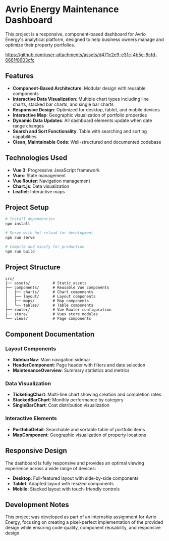 # Avrio Energy Maintenance Dashboard

This project is a responsive, component-based dashboard for Avrio Energy's analytical platform, designed to help business owners manage and optimize their property portfolios.


https://github.com/user-attachments/assets/d471e2e9-e31c-4b5e-8cfd-6661f8603cfc


## Features

- **Component-Based Architecture**: Modular design with reusable components
- **Interactive Data Visualization**: Multiple chart types including line charts, stacked bar charts, and single bar charts
- **Responsive Design**: Optimized for desktop, tablet, and mobile devices
- **Interactive Map**: Geographic visualization of portfolio properties
- **Dynamic Data Updates**: All dashboard elements update when date range changes
- **Search and Sort Functionality**: Table with searching and sorting capabilities
- **Clean, Maintainable Code**: Well-structured and documented codebase

## Technologies Used

- **Vue 3**: Progressive JavaScript framework
- **Vuex**: State management
- **Vue Router**: Navigation management
- **Chart.js**: Data visualization
- **Leaflet**: Interactive maps

## Project Setup

```bash
# Install dependencies
npm install

# Serve with hot-reload for development
npm run serve

# Compile and minify for production
npm run build
```

## Project Structure

```
src/
├── assets/          # Static assets
├── components/      # Reusable Vue components
│   ├── charts/      # Chart components
│   ├── layout/      # Layout components
│   ├── maps/        # Map components
│   └── tables/      # Table components
├── router/          # Vue Router configuration
├── store/           # Vuex store modules
└── views/           # Page components
```

## Component Documentation

### Layout Components
- **SidebarNav**: Main navigation sidebar
- **HeaderComponent**: Page header with filters and date selection
- **MaintenanceOverview**: Summary statistics and metrics

### Data Visualization
- **TicketingChart**: Multi-line chart showing creation and completion rates
- **StackedBarChart**: Monthly performance by category
- **SingleBarChart**: Cost distribution visualization

### Interactive Elements
- **PortfolioDetail**: Searchable and sortable table of portfolio items
- **MapComponent**: Geographic visualization of property locations

## Responsive Design

The dashboard is fully responsive and provides an optimal viewing experience across a wide range of devices:
- **Desktop**: Full-featured layout with side-by-side components
- **Tablet**: Adapted layout with resized components
- **Mobile**: Stacked layout with touch-friendly controls

## Development Notes

This project was developed as part of an internship assignment for Avrio Energy, focusing on creating a pixel-perfect implementation of the provided design while ensuring code quality, component reusability, and responsive design.
